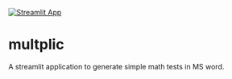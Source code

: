 [![Streamlit App](https://static.streamlit.io/badges/streamlit_badge_black_white.svg)](https://share.streamlit.io/ockitheexplorer/multplic/main/app.py)

# multplic
A streamlit application to generate simple math tests in MS word.


